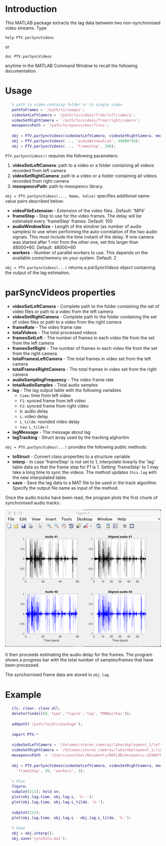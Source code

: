 # Introduction

This MATLAB package extracts the lag data between two non-synchronised video 
streams. Type

    help PTV.parSyncVideos

or

    doc PTV.parSyncVideos

anytime in the MATLAB Command Window to recall the following documentation.

# Usage
 ```matlab
    % path to video-containg folder or to single video
    pathToFrames = '/path/to/images';
    videoSetLeftCamera = '/path/to/videos/from/left/camera';
    videoSetRightCamera = '/path/to/videos/from/right/camera';
    mexopencvPath = '/path/to/opencv/mex/files';

    obj = PTV.parSyncVideos(videoSetLeftCamera, videoSetRightCamera, mexopencvPath);
    obj = PTV.parSyncVideos(..., 'audioWindowSize', 48000*50);
    obj = PTV.parSyncVideos(..., 'frameStep', 300);
```

  `PTV.parSyncVideos()` requires the following parameters:
   1) **videoSetLeftCamera**: path to a video  or a folder containing all videos recorded from left camera
   2) **videoSetRightCamera**: path to a video  or a folder containing all videos recorded from right camera
   3) **mexopencvPath**: path to mexopencv library.

`obj = PTV.parSyncVideos(..., Name, Value)` specifies additional name-value pairs described below:

- **videoFileExtension** -  Extension of the video files . Default: 'MP4'
- **frameStep** -      Step to use for the video frames. The delay will be estimated every 'frameStep' frames. Default: 100
- **audioWindowSize** -      Length of the window (as number of audio samples) to use when performing the auto-correlation of the two audio signals. This must include the time instant of the delay. If one camera was started after 1 min from the other one, set this larger than 48000\*60. Default: 48000\*60
- **workers** -  Number of parallel workers to use. This depends on the available cores/memory on your system. Default: 2


`obj = PTV.parSyncVideos(...)` returns a *parSyncVideos* object containing the output of the lag estimation.

# parSyncVideos properties
 - **videoSetLeftCamera**      - Complete path to the folder containing the set of video files or path to a video from the left camera
 - **videoSetRightCamera**      - Complete path to the folder containing the set of video files or path to a video from the right camera
 - **frameRate**      - The video frame rate
 - **totalVideos**    - The total processed videos
 - **framesSetLeft**     - The number of frames in each video file from the set from the left camera
 - **framesSetRight**     - The number of frames in each video file from the set from the right camera
 - **totalFramesLeftCamera**      - The total frames in video set from the left camera
 - **totalFramesRightCamera**      - The total frames in video set from the right camera
 - **audioSamplingFrequency**  - The video frame rate
 - **totalAudioSamples**  - Total audio samples
 - **lag**            - The lag output table with the following variables
   - `time`: time from left video
   - `F1`: synced frame from left video
   - `F2`:  synced frame from right video
   - `D`: audio delay
   - `L`: video delay
   - `L_tilde`: rounded video delay
   - `tau`: `L_tilde`-`l`
 - **lagMessage**     - The message about lag
 - **lagTracking**    - Struct array used by the tracking alghoritm

`obj = PTV.parSyncVideos(...)` provides the following public methods:

- **toStruct**        - Convert class properties to a structure variable
- **interp**          - In case 'frameStep' is not set to 1, interpolate linearly the 'lag' table data so that the frame step for F1 is 1. Setting 'frameStep' to 1 may take a long time to sync the videos. The method updates `this.lag` with the new interpolated table.
- **save**            - Save the lag data to a MAT file to be used in the track algorithm. Specify the output file name as input of the method.

Once the audio tracks have been read, the program plots the first chunk of synchronised audio tracks:

![alt text](./audio_signals.png)

It then proceeds estimating the audio delay for the frames. The program shows a progress bar with the total number of samples/frames that have been processed. 

The synchornised frame data are stored in `obj.lag`.

 # Example
 ```matlab
    clc; clear; close all;
    delete(findall(0,'type','figure','tag','TMWWaitbar'));

    addpath('/path/to/ptv/package');

    import PTV.*

    videoSetLeftCamera = '/Volumes/stereo_cameras/lake/deployment_1/left/';
    videoSetRightCamera = '/Volumes/stereo_cameras/lake/deployment_1/right/';
    mexopencvPath  = '/Users/yourUser/Documents/MATLAB/mexopencv-d29007b';

    obj = PTV.parSyncVideos(videoSetLeftCamera, videoSetRightCamera, mexopencvPath, ...     
      'frameStep', 50, 'workers', 3);

    % Plot
    figure;
    subplot(211); hold on;
    plot(obj.lag.time, obj.lag.L, 'k--');
    plot(obj.lag.time, obj.lag.L_tilde, 'b-');

    subplot(212);
    plot(obj.lag.time, obj.lag.L - obj.lag.L_tilde, 'k-');

    % Save
    obj = obj.interp();
    obj.save('syncData.mat');
```
